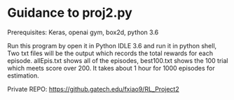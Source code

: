 # Guidance to proj2.py

Prerequisites: Keras, openai gym, box2d, python 3.6

Run this program by open it in Python IDLE 3.6 and run it in python shell,
Two txt files will be the output which records the total rewards for each episode. allEpis.txt shows all of the episodes, best100.txt shows the 100 trial
which meets score over 200.
It takes about 1 hour for 1000 episodes for estimation.



Private REPO: https://github.gatech.edu/fxiao9/RL_Project2
